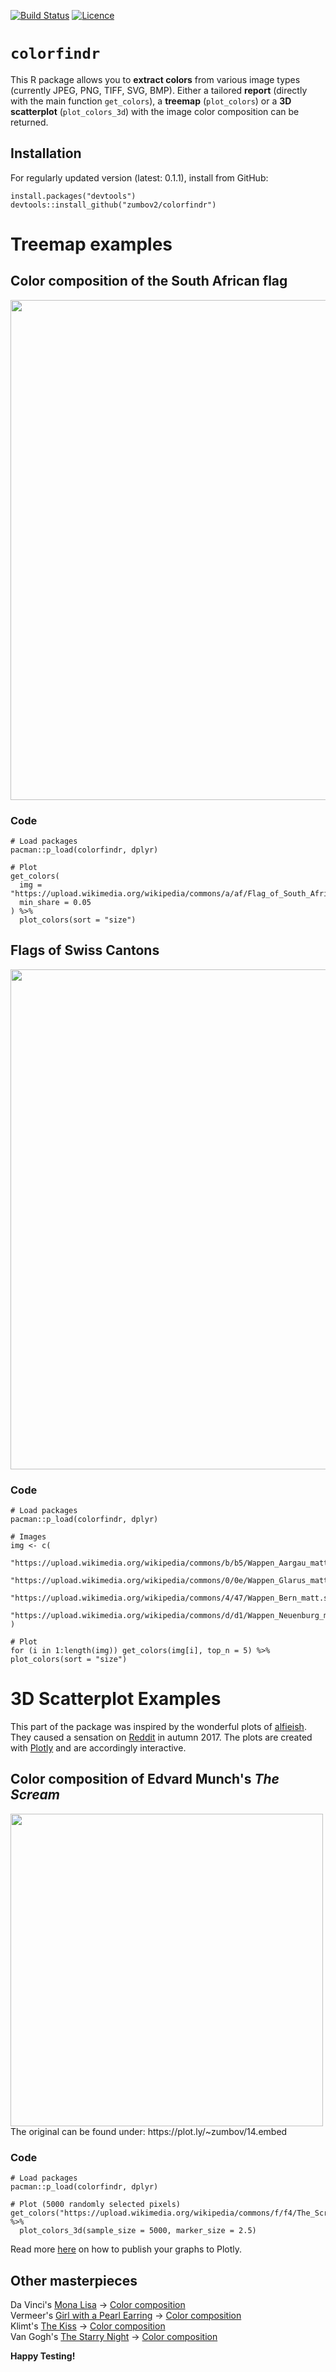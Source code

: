 [![Build Status](https://travis-ci.org/zumbov2/colorfindr.svg?branch=master)](https://travis-ci.org/zumbov2/colorfindr)
[![Licence](https://img.shields.io/badge/licence-GPL--3-blue.svg)](https://www.gnu.org/licenses/gpl-3.0.en.html)

# `colorfindr`
This R package allows you to **extract colors** from various image types (currently JPEG, PNG, TIFF, SVG, BMP). Either a tailored **report** (directly with the main function `get_colors`), a **treemap** (`plot_colors`) or a **3D scatterplot** (`plot_colors_3d`) with the image color composition can be returned.

## Installation
For regularly updated version (latest: 0.1.1), install from GitHub:
```
install.packages("devtools")
devtools::install_github("zumbov2/colorfindr")
```
# Treemap examples
## Color composition of the South African flag
<img src="https://raw.githubusercontent.com/zumbov2/colorfindr/master/img/rsa1.png" width="800">

### Code
```
# Load packages
pacman::p_load(colorfindr, dplyr)

# Plot
get_colors(
  img = "https://upload.wikimedia.org/wikipedia/commons/a/af/Flag_of_South_Africa.svg",
  min_share = 0.05
) %>%
  plot_colors(sort = "size")
```

## Flags of Swiss Cantons
<img src="https://raw.githubusercontent.com/zumbov2/colorfindr/master/img/kt1.png" width="800">

### Code
```
# Load packages
pacman::p_load(colorfindr, dplyr)

# Images
img <- c(
  "https://upload.wikimedia.org/wikipedia/commons/b/b5/Wappen_Aargau_matt.svg",
  "https://upload.wikimedia.org/wikipedia/commons/0/0e/Wappen_Glarus_matt.svg",
  "https://upload.wikimedia.org/wikipedia/commons/4/47/Wappen_Bern_matt.svg",
  "https://upload.wikimedia.org/wikipedia/commons/d/d1/Wappen_Neuenburg_matt.svg"
)

# Plot
for (i in 1:length(img)) get_colors(img[i], top_n = 5) %>% plot_colors(sort = "size")
```

# 3D Scatterplot Examples
This part of the package was inspired by the wonderful plots of [alfieish](https://github.com/alfieish). They caused a sensation on [Reddit](https://www.reddit.com/r/dataisbeautiful/comments/7584no/3d_rgb_scatterplots_of_colours_used_in_famous/) in autumn 2017. The plots are created with [Plotly](https://plot.ly) and are accordingly interactive.

## Color composition of Edvard Munch's *The Scream*
<img src="https://github.com/zumbov2/colorfindr/blob/master/img/the_scream_color_composition.gif" width="500">  
The original can be found under: https://plot.ly/~zumbov/14.embed

### Code
```
# Load packages
pacman::p_load(colorfindr, dplyr)

# Plot (5000 randomly selected pixels)
get_colors("https://upload.wikimedia.org/wikipedia/commons/f/f4/The_Scream.jpg") %>% 
  plot_colors_3d(sample_size = 5000, marker_size = 2.5)
```
Read more [here](https://plot.ly/r/getting-started/) on how to publish your graphs to Plotly.
  
## Other masterpieces
Da Vinci's [Mona Lisa](https://en.wikipedia.org/wiki/Mona_Lisa) -> [Color composition](https://plot.ly/~zumbov/10.embed)  
Vermeer's [Girl with a Pearl Earring](https://en.wikipedia.org/wiki/Girl_with_a_Pearl_Earring) -> [Color composition](https://plot.ly/~zumbov/12)  
Klimt's [The Kiss](https://en.wikipedia.org/wiki/The_Kiss_(Klimt)) -> [Color composition](https://plot.ly/~zumbov/16.embed)  
Van Gogh's [The Starry Night](https://en.wikipedia.org/wiki/The_Starry_Night) -> [Color composition](https://plot.ly/~zumbov/18.embed)

**Happy Testing!**
